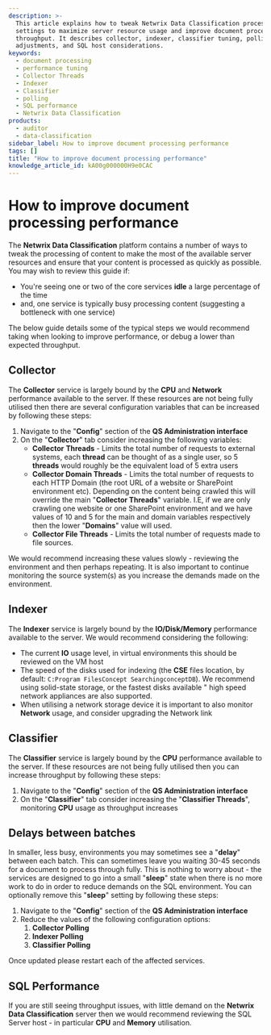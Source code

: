 ```yaml
---
description: >-
  This article explains how to tweak Netwrix Data Classification processing
  settings to maximize server resource usage and improve document processing
  throughput. It describes collector, indexer, classifier tuning, polling
  adjustments, and SQL host considerations.
keywords:
  - document processing
  - performance tuning
  - Collector Threads
  - Indexer
  - Classifier
  - polling
  - SQL performance
  - Netwrix Data Classification
products:
  - auditor
  - data-classification
sidebar_label: How to improve document processing performance
tags: []
title: "How to improve document processing performance"
knowledge_article_id: kA00g000000H9e0CAC
---
```


# How to improve document processing performance

The **Netwrix Data Classification** platform contains a number of ways to tweak the processing of content to make the most of the available server resources and ensure that your content is processed as quickly as possible. You may wish to review this guide if:

- You're seeing one or two of the core services **idle** a large percentage of the time
- and, one service is typically busy processing content (suggesting a bottleneck with one service)

The below guide details some of the typical steps we would recommend taking when looking to improve performance, or debug a lower than expected throughput.

## Collector

The **Collector** service is largely bound by the **CPU** and **Network** performance available to the server. If these resources are not being fully utilised then there are several configuration variables that can be increased by following these steps:

1. Navigate to the "**Config**" section of the **QS Administration interface**
2. On the "**Collector**" tab consider increasing the following variables:
   - **Collector** **Threads** - Limits the total number of requests to external systems, each **thread** can be thought of as a single user, so 5 **threads** would roughly be the equivalent load of 5 extra users
   - **Collector Domain Threads** - Limits the total number of requests to each HTTP Domain (the root URL of a website or SharePoint environment etc). Depending on the content being crawled this will override the main "**Collector Threads**" variable. I.E, if we are only crawling one website or one SharePoint environment and we have values of 10 and 5 for the main and domain variables respectively then the lower "**Domains**" value will used.
   - **Collector File Threads** - Limits the total number of requests made to file sources.

We would recommend increasing these values slowly - reviewing the environment and then perhaps repeating. It is also important to continue monitoring the source system(s) as you increase the demands made on the environment.

## Indexer

The **Indexer** service is largely bound by the **IO/Disk/Memory** performance available to the server. We would recommend considering the following:

- The current **IO** usage level, in virtual environments this should be reviewed on the VM host
- The speed of the disks used for indexing (the **CSE** files location, by default: `C:Program FilesConcept SearchingconceptDB`). We recommend using solid-state storage, or the fastest disks available " high speed network appliances are also supported.
- When utilising a network storage device it is important to also monitor **Network** usage, and consider upgrading the Network link

## Classifier

The **Classifier** service is largely bound by the **CPU** performance available to the server. If these resources are not being fully utilised then you can increase throughput by following these steps:

1. Navigate to the "**Config**" section of the **QS Administration interface**
2. On the "**Classifier**" tab consider increasing the "**Classifier Threads**", monitoring **CPU** usage as throughput increases

## Delays between batches

In smaller, less busy, environments you may sometimes see a "**delay**" between each batch. This can sometimes leave you waiting 30-45 seconds for a document to process through fully. This is nothing to worry about - the services are designed to go into a small "**sleep**" state when there is no more work to do in order to reduce demands on the SQL environment. You can optionally remove this "**sleep**" setting by following these steps:

1. Navigate to the "**Config**" section of the **QS Administration interface**
2. Reduce the values of the following configuration options:
   1. **Collector Polling**
   2. **Indexer Polling**
   3. **Classifier Polling**

Once updated please restart each of the affected services.

## SQL Performance

If you are still seeing throughput issues, with little demand on the **Netwrix Data Classification** server then we would recommend reviewing the SQL Server host - in particular **CPU** and **Memory** utilisation.
